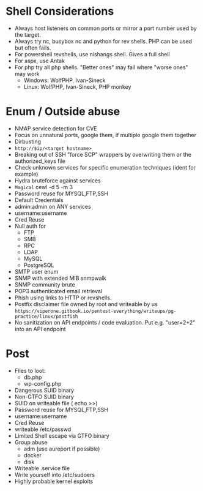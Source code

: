 # Shell Considerations
- Always host listeners on common ports or mirror a port number used by the target.
- Always try nc, busybox nc and python for rev shells. PHP can be used but often fails.
- For powershell revshells, use nishangs shell. Gives a full shell
- For aspx, use Antak
- For php try all php shells. "Better ones" may fail where "worse ones" may work
  - Windows: WolfPHP, Ivan-Sineck
  - Linux: WolfPHP, Ivan-Sineck, PHP monkey


# Enum / Outside abuse
- NMAP service detection for CVE
- Focus on unnatural ports, google them, if multiple google them together
- Dirbusting
- `http://$ip/<target hostname>`
- Breaking out of SSH "force SCP" wrappers by overwriting them or the authorized_keys file
- Check unknown services for specific enumeration techniques (ident for example)
- Hydra bruteforce against services
- `Magical` cewl -d 5 -m 3
- Password reuse for MYSQL,FTP,SSH
- Default Credentials
- admin:admin on ANY services
- username:username
- Cred Reuse
- Null auth for 
  - FTP
  - SMB
  - RPC
  - LDAP
  - MySQL
  - PostgreSQL
- SMTP user enum
- SNMP with extended MIB snmpwalk
- SNMP community brute
- POP3 authenticated email retrieval
- Phish using links to HTTP or revshells.
- Postfix disclaimer file owned by root and writeable by us `https://viperone.gitbook.io/pentest-everything/writeups/pg-practice/linux/postfish`
- No sanitization on API endpoints / code evaluation. Put e.g. "user=2+2" into an API endpoint
# Post
- Files to loot:
  - db.php
  - wp-config.php
- Dangerous SUID binary
- Non-GTFO SUID binary
- SUID on writeable file ( echo >>)
- Password reuse for MYSQL,FTP,SSH
- username:username
- Cred Reuse
- writeable /etc/passwd
- Limited Shell escape via GTFO binary
- Group abuse
  - adm (use aureport if possible)
  - docker
  - disk
- Writeable .service file
- Write yourself into /etc/sudoers
- Highly probable kernel exploits

